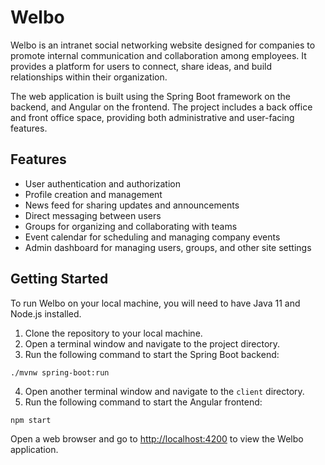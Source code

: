 <h1>Welbo</h1>
<p>Welbo is an intranet social networking website designed for companies to promote internal communication and
    collaboration among employees. It provides a platform for users to connect, share ideas, and build relationships
    within their organization.</p>
<p>The web application is built using the Spring Boot framework on the backend, and Angular on the frontend. The project
    includes a back office and front office space, providing both administrative and user-facing features.</p>
<h2>Features</h2>
<ul>
    <li>User authentication and authorization</li>
    <li>Profile creation and management</li>
    <li>News feed for sharing updates and announcements</li>
    <li>Direct messaging between users</li>
    <li>Groups for organizing and collaborating with teams</li>
    <li>Event calendar for scheduling and managing company events</li>
    <li>Admin dashboard for managing users, groups, and other site settings</li>
</ul>
<h2>Getting Started</h2>
<p>To run Welbo on your local machine, you will need to have Java 11 and Node.js installed.</p>
<ol>
    <li>Clone the repository to your local machine.</li>
    <li>Open a terminal window and navigate to the project directory.</li>
    <li>Run the following command to start the Spring Boot backend:</li>
</ol>
<pre><code>./mvnw spring-boot:run</code></pre>
<ol start="4">
    <li>Open another terminal window and navigate to the <code>client</code> directory.</li>
    <li>Run the following command to start the Angular frontend:</li>
</ol>
<pre><code>npm start</code></pre>
<p>Open a web browser and go to <a href="http://localhost:4200">http://localhost:4200</a> to view the Welbo application.
</p>